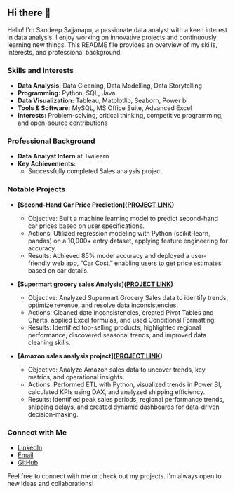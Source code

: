## Hi there 👋

Hello! I'm Sandeep Sajjanapu, a passionate data analyst with a keen interest in data analysis. I enjoy working on innovative projects and continuously learning new things. This README file provides an overview of my skills, interests, and professional background.

### Skills and Interests

- **Data Analysis:** Data Cleaning, Data Modelling, Data Storytelling
- **Programming:** Python, SQL, Java
- **Data Visualization:** Tableau, Matplotlib, Seaborn, Power bi
- **Tools & Software:** MySQL, MS Office Suite, Advanced Excel
- **Interests:** Problem-solving, critical thinking, competitive programming, and open-source contributions

### Professional Background

- **Data Analyst Intern** at Twilearn
- **Key Achievements:**
  - Successfully completed Sales analysis project

### Notable Projects

- **[Second-Hand Car Price Prediction]([PROJECT LINK](https://github.com/sandeepsajjanapu/Second-Hand-Car-Prices-OLX-))**
  - Objective: Built a machine learning model to predict second-hand car prices based on user specifications.
  - Actions: Utilized regression modeling with Python (scikit-learn, pandas) on a 10,000+ entry dataset, applying feature engineering for accuracy.
  - Results: Achieved 85% model accuracy and deployed a user-friendly web app, “Car Cost,” enabling users to get price estimates based on car details.

- **[Supermart grocery sales Analysis]([PROJECT LINK](https://github.com/sandeepsajjanapu/Supermart-grocery-sales))**
  - Objective: Analyzed Supermart Grocery Sales data to identify trends, optimize revenue, and resolve data inconsistencies.
  - Actions: Cleaned date inconsistencies, created Pivot Tables and Charts, applied Excel formulas, and used Conditional Formatting.
  - Results: Identified top-selling products, highlighted regional performance, discovered seasonal trends, and improved data cleaning skills.

- **[Amazon sales analysis project]([PROJECT LINK](https://github.com/sandeepsajjanapu/Amazon-Sales-Analysis))**
  - Objective: Analyze Amazon sales data to uncover trends, key metrics, and operational insights.
  - Actions: Performed ETL with Python, visualized trends in Power BI, calculated KPIs using DAX, and analyzed shipping efficiency.
  - Results: Identified peak sales periods, regional performance trends, shipping delays, and created dynamic dashboards for data-driven decision-making.

### Connect with Me

- [LinkedIn](https://www.linkedin.com/in/sandeepsajjanapu)
- [Email](mailto:sandeepsajjanapu6@gmail.com)
- [GitHub](https://github.com/sandeepsajjanapu/)

Feel free to connect with me or check out my projects. I'm always open to new ideas and collaborations!

